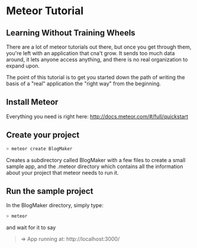 # Meteor Tutorial
## Learning Without Training Wheels

There are a lot of meteor tutorials out there, but once you get through them, 
you're left with an application that cna't grow.  It sends too much data around,
it lets anyone access anything, and there is no real organization to expand upon.  

The point of this tutorial is to get you started down the path of writing the basis of a
"real" application the "right way" from the beginning.  

## Install Meteor
Everything you need is right here: http://docs.meteor.com/#/full/quickstart

## Create your project
````bash
> meteor create BlogMaker
````

Creates a subdirectory called BlogMaker with a few files to create a small sample app, and the .meteor 
directory which contains all the information about your project that meteor needs to run it.

## Run the sample project
In the BlogMaker directory, simply type:
````bash
> meteor
````
and wait for it to say
> => App running at: http://localhost:3000/
